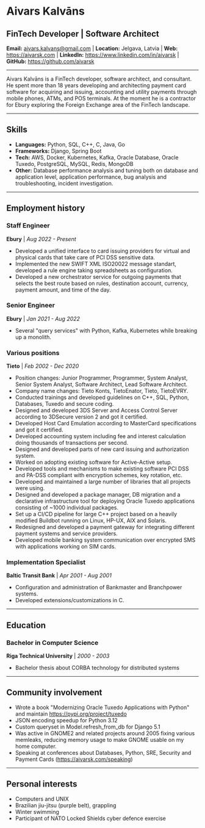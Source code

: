 # Aivars Kalvāns
## FinTech Developer | Software Architect

**Email:** aivars.kalvans@gmail.com |
**Location:** Jelgava, Latvia |
**Web:** https://aivarsk.com |
**LinkedIn:** https://www.linkedin.com/in/aivarsk |
**GitHub:** https://github.com/aivarsk

---

Aivars Kalvāns is a FinTech developer, software architect, and consultant. He spent more than 18 years developing and architecting payment card software for acquiring and issuing, accounting and utility payments through mobile phones, ATMs, and POS terminals. At the moment he is a contractor for Ebury exploring the Foreign Exchange area of the FinTech landscape.

---

## Skills

- **Languages:** Python, SQL, C++, C, Java, Go
- **Frameworks:** Django, Spring Boot
- **Tech:** AWS, Docker, Kubernetes, Kafka, Oracle Database, Oracle Tuxedo, PostgreSQL, MySQL, Redis, MongoDB
- **Other:** Database performance analysis and tuning both on database and application level, application performance, bug analysis and troubleshooting, incident investigation.

---

## Employment history

### Staff Engineer
**Ebury** | *Aug 2022 - Present*

- Developed a unified interface to card issuing providers for virtual and physical cards that take care of PCI DSS sensitive data.
- Implemented the new SWIFT XML ISO20022 message standart, developed a rule engine taking spreadsheets as configuration.
- Developed a new orchestrator service for outgoing payments that selects the best route based on rules, destination account, currency, payment amount, and time of the day.

### Senior Engineer 
**Ebury** | *Jan 2021 - Aug 2022*

- Several "query services" with Python, Kafka, Kubernetes while breaking up a monolith.

### Various positions
**Tieto** | *Feb 2002 - Dec 2020*

- Position changes: Junior Programmer, Programmer, System Analyst, Senior System Analyst, Software Architect, Lead Software Architect.
- Company name changes: Tieto Konts, TietoEnator, Tieto, TietoEVRY.
- Conducted trainings and developed guidelines on C++, SQL, Python, Databases, Tuxedo and secure coding.
- Designed and developed 3DS Server and Access Control Server according to 3DSecure version 2 and got it certified.
- Developed Host Card Emulation according to MasterCard specifications and got it certified.
- Developed accounting system including fee and interest calculation doing thousands of transactions per second.
- Designed and developed parts of new card issuing and authorization system.
- Worked on adopting existing software for Active-Active setup.
- Developed tools and mechanisms to make existing software PCI DSS and PA-DSS compliant with encryption schemes, key rotation, etc.
- Developed and maintained a large number of libraries that all projects were using.
- Designed and developed a package manager, DB migration and a declarative infrastructure tool for deploying Oracle Tuxedo applications consisting of ~1000 individual packages.
- Set up a CI/CD pipeline for large C++ project based on a heavily modified Buildbot running on Linux, HP-UX, AIX and Solaris.
- Redesigned and developed a payment gateway for integrating different payment systems and service providers.
- Developed mobile banking system communication over encrypted SMS with applications working on SIM cards.

### Implementation Specialist 
**Baltic Transit Bank** | *Apr 2001 - Aug 2001*

- Configuration and administration of Bankmaster and Branchpower systems.
- Developed extensions/customizations in C.

---

## Education

### Bachelor in Computer Science 
**Riga Technical University** | *2000 - 2003*
- Bachelor thesis about CORBA technology for distributed systems

---

## Community involvement

- Wrote a book "Modernizing Oracle Tuxedo Applications with Python" and maintain https://pypi.org/project/tuxedo
- JSON encoding speedup for Python 3.12
- Custom queryset in Model.refresh_from_db for Django 5.1
- Was active in GNOME2 and related projects around 2005 fixing various memleaks, reducing memory usage to make GNOME usable on my home computer.
- Speaking at conferences about Databases, Python, SRE, Security and Payment Cards (https://aivarsk.com/speaking)

---

## Personal interests

- Computers and UNIX
- Brazilian jiu-jitsu (purple belt), grappling
- Winter swimming
- Participant of NATO Locked Shields cyber defence exercise
